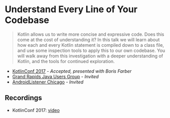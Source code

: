# Understand Every Line of Your Codebase

> Kotlin allows us to write more concise and expressive code. Does this come at the cost of understanding it? In this talk we will learn about how each and every Kotlin statement is compiled down to a class file, and use some inspection tools to apply this to our own codebase. You will walk away from this investigation with a deeper understanding of Kotlin, and the tools for continued exploration.

-   [KotlinConf 2017](https://kotlinconf.com/2018/) - _Accepted, presented with Boris Farber_
-   [Grand Rapids Java Users Group](https://www.meetup.com/gr-jug/events/243745897/) - _Invited_
-   [AndroidListener Chicago](https://www.meetup.com/AndroidListener-Chicago/events/244726044/) - _Invited_

## Recordings

-   KotlinConf 2017: [video](https://youtu.be/DhfB9ulli08)
